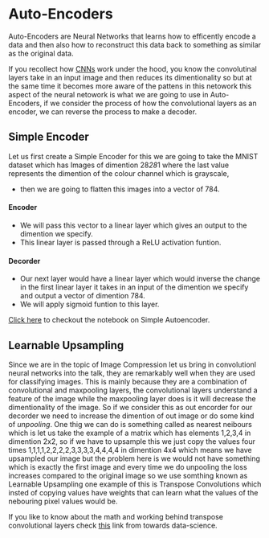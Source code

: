# Auto-Encoders

Auto-Encoders are Neural Networks that learns how to efficently encode a data and then also how to reconstruct this data back to something as similar as the original data.

If you recollect how [CNNs](https://github.com/abhijitramesh/cnn-under-the-hood) work under the hood, you know the convolutinal layers take in an input image and then reduces its dimentionality so but at the same time it becomes more aware of the pattens in this netowork this aspect of the neural netowork is what we are going to use in Auto-Encoders, if we consider the process of how the convolutional layers as an encoder, we can reverse the process to make a decoder.

## Simple Encoder 

Let us first create a Simple Encoder for this we are going to take the MNIST dataset which has Images of dimention 28*28*1 where the last value represents the dimention of the colour channel which is grayscale, 

* then we are going to flatten this images into a vector of 784.
#### Encoder
* We will pass this vector to a linear layer which gives an output to the dimention we specify.
* This linear layer is passed through a ReLU activation funtion.
#### Decorder
* Our next layer would have a linear layer which would inverse the change in the first linear layer it takes in an input of the dimention we specify and output a vector of dimention 784.
* We will apply sigmoid funtion to this layer.

[Click here](https://github.com/abhijitramesh/Auto-Encoders/blob/master/Simple_Autoencoder.ipynb) to checkout the notebook on Simple Autoencoder.

## Learnable Upsampling
Since we are in the topic of Image Compression let us bring in convolutionl neural networks into the talk, they are remarkably well when they are used for classifying images. This is mainly because they are a combination of convolutional and maxpooling layers, the convolutional layers understand a feature of the image while the maxpooling layer does is it will decrease the dimentionality of the image. So if we consider this as out encorder for our decorder we need to increase the dimention of out image or do some kind of _unpooling_. One thig we can do is something called as nearest neibours which is let us take the example of a matrix which has elements 1,2,3,4 in dimention 2x2, so if we have to upsample this we just copy the values four times 1,1,1,1,2,2,2,2,3,3,3,3,4,4,4,4 in dimention 4x4 which means we have upsampled our image but the problem here is we would not have something which is exactly the first image and every time we do unpooling the loss increases compared to the original image so we use somthing known as Learnable Upsampling one example of this is Transpose Convolutions which insted of copying values have weights that can learn what the values of the nebouring pixel values would be.

If you like to know about the math and working behind transpose convolutional layers check [this](https://towardsdatascience.com/what-is-transposed-convolutional-layer-40e5e6e31c11) link from towards data-science.
